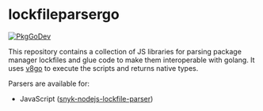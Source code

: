 # lockfileparsergo

[![PkgGoDev](https://pkg.go.dev/badge/github.com/ajvpot/lockfileparsergo)](https://pkg.go.dev/github.com/ajvpot/lockfileparsergo)

This repository contains a collection of JS libraries for parsing package manager lockfiles and glue code to make them
interoperable with golang. It uses [v8go](https://github.com/rogchap/v8go) to execute the scripts and returns native types.

Parsers are available for:
* JavaScript ([snyk-nodejs-lockfile-parser](https://github.com/snyk/nodejs-lockfile-parser))